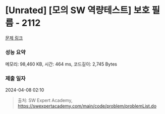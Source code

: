 # [Unrated] [모의 SW 역량테스트] 보호 필름 - 2112 

[문제 링크](https://swexpertacademy.com/main/code/problem/problemDetail.do?contestProbId=AV5V1SYKAaUDFAWu) 

### 성능 요약

메모리: 98,460 KB, 시간: 464 ms, 코드길이: 2,745 Bytes

### 제출 일자

2024-04-08 02:10



> 출처: SW Expert Academy, https://swexpertacademy.com/main/code/problem/problemList.do